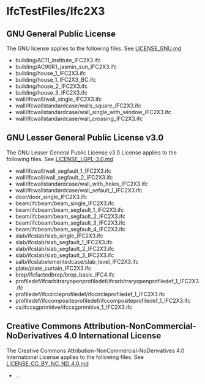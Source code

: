 # IfcTestFiles/Ifc2X3

## GNU General Public License

The GNU license applies to the following files. See [LICENSE_GNU.md](https://github.com/rebeccasc/IfcTestFiles/blob/d31b51af70fc9a686d94bdd615a7169ff4acc1ad/ifc2X3/LICENSE_GNU.md)

* building/AC11_institute_IFC2X3.ifc
* building/AC90R1_jasmin_sun_IFC2X3.ifc
* building/house_1_IFC2X3.ifc
* building/house_1_IFC2X3_BC.ifc
* building/house_2_IFC2X3.ifc
* building/house_3_IFC2X3.ifc
* wall/ifcwall/wall_single_IFC2X3.ifc
* wall/ifcwallstandardcase/walls_square_IFC2X3.ifc
* wall/ifcwallstandardcase/wall_single_with_window_IFC2X3.ifc
* wall/ifcwallstandardcase/wall_crossing_IFC2X3.ifc

## GNU Lesser General Public License v3.0

The GNU Lesser General Public License v3.0 License applies to the following files. See [LICENSE_LGPL-3.0.md](https://github.com/rebeccasc/IfcTestFiles/blob/d31b51af70fc9a686d94bdd615a7169ff4acc1ad/ifc2X3/LICENSE_LGPL-3.0.md)

* wall/ifcwall/wall_segfault_1_IFC2X3.ifc
* wall/ifcwall/wall_segfault_2_IFC2X3.ifc
* wall/ifcwallstandardcase/wall_with_holes_IFC2X3.ifc
* wall/ifcwallstandardcase/wall_sefault_1_IFC2X3.ifc
* door/door_single_IFC2X3.ifc
* beam/ifcbeam/beam_single_IFC2X3.ifc
* beam/ifcbeam/beam_segfault_1_IFC2X3.ifc
* beam/ifcbeam/beam_segfault_2_IFC2X3.ifc
* beam/ifcbeam/beam_segfault_3_IFC2X3.ifc
* beam/ifcbeam/beam_segfault_4_IFC2X3.ifc
* slab/ifcslab/slab_single_IFC2X3.ifc
* slab/ifcslab/slab_segfault_1_IFC2X3.ifc
* slab/ifcslab/slab_segfault_2_IFC2X3.ifc
* slab/ifcslab/slab_segfault_3_IFC2X3.ifc
* salb/ifcslabelementedcase/slab_level_IFC2X3.ifc
* plate/plate_curtain_IFC2X3.ifc
* brep/ifcfactedbrep/brep_basic_IFC4.ifc
* profiledef/ifcarbitraryopenprofiledef/ifcarbitraryopenprofiledef_1_IFC2X3.ifc
* profiledef/ifccircleprofiledef/ifccircleprofiledef_1_IFC2X3.ifc
* profiledef/ifccompositeprofiledef/ifccompositeprofiledef_1_IFC2X3.ifc
* cs/ifccsgprimitive/ifccsgprimitive_1_IFC2X3.ifc


## Creative Commons Attribution-NonCommercial-NoDerivatives 4.0 International License

The Creative Commons Attribution-NonCommercial-NoDerivatives 4.0 International License applies to the following files. See [LICENSE_CC_BY_NC_ND_4.0.md](https://github.com/rebeccasc/IfcTestFiles/blob/d31b51af70fc9a686d94bdd615a7169ff4acc1ad/ifc2X3/LICENSE_CC_BY_NC_ND_4.0.md)

* ...
